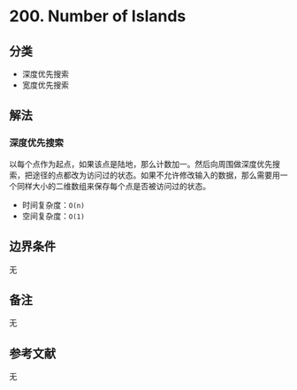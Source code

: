 # 200. Number of Islands

## 分类
* 深度优先搜索
* 宽度优先搜索

## 解法
### 深度优先搜索
以每个点作为起点，如果该点是陆地，那么计数加一。然后向周围做深度优先搜索，把途径的点都改为访问过的状态。如果不允许修改输入的数据，那么需要用一个同样大小的二维数组来保存每个点是否被访问过的状态。

* 时间复杂度：`O(n)`
* 空间复杂度：`O(1)`

## 边界条件
无

## 备注
无

## 参考文献
无